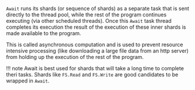 `Await` runs its shards (or sequence of shards) as a separate task that is sent directly to the thread pool, while the rest of the program continues executing (via other scheduled threads). Once this `Await` task thread completes its execution the result of the execution of these inner shards is made available to the program.

This is called asynchronous computation and is used to prevent resource intensive processing (like downloading a large file data from an http server) from holding up the execution of the rest of the program.

!!! note
    Await is best used for shards that will take a long time to complete theri tasks. Shards like `FS.Read` and `FS.Write` are good candidates to be wrapped in `Await`.